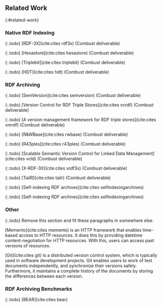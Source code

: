 ## Related Work
{:#related-work}

### Native RDF Indexing

{:.todo}
[RDF-3X](cite:cites rdf3x) (Combust deliverable)

{:.todo}
[Hexastore](cite:cites hexastore) (Combust deliverable)

{:.todo}
[Triplebit](cite:cites triplebit) (Combust deliverable)

{:.todo}
[HDT](cite:cites hdt) (Combust deliverable)

### RDF Archiving

{:.todo}
[SemVersion](cite:cites semversion) (Combust deliverable)

{:.todo}
[Version Control for RDF Triple Stores](cite:cites vcrdf) (Combust deliverable)

{:.todo}
[A version management framework for RDF triple stores](cite:cites vmrdf) (Combust deliverable)

{:.todo}
[R&WBase](cite:cites rwbase) (Combust deliverable)

{:.todo}
[R43ples](cite:cites r43ples) (Combust deliverable)

{:.todo}
[Scalable Semantic Version Control for Linked Data Management](cite:cites vcld) (Combust deliverable)

{:.todo}
[X-RDF-3X](cite:cites xrdf3x) (Combust deliverable)

{:.todo}
[TailR](cite:cites tailr) (Combust deliverable)

{:.todo}
[Self-indexing RDF archives](cite:cites selfindexingarchives)

{:.todo}
[Self-indexing RDF archives](cite:cites selfindexingarchives)

### Other

{:.todo}
Remove this section and fit these paragraphs in somewhere else.

[Memento](cite:cites memento) is an HTTP framework that enables time-based access to HTTP resources.
It does this by providing datetime content-negotiation for HTTP resources.
With this, users can access past versions of resources.

[Git](cite:cites git) is a distributed version control system, which is typically used in software development projects.
Git enables users to work of text documents independently, and synchronize their versions safely.
Furthermore, it maintains a complete history of the documents by storing the differences between each version.

### RDF Archiving Benchmarks

{:.todo}
[BEAR](cite:cites bear)